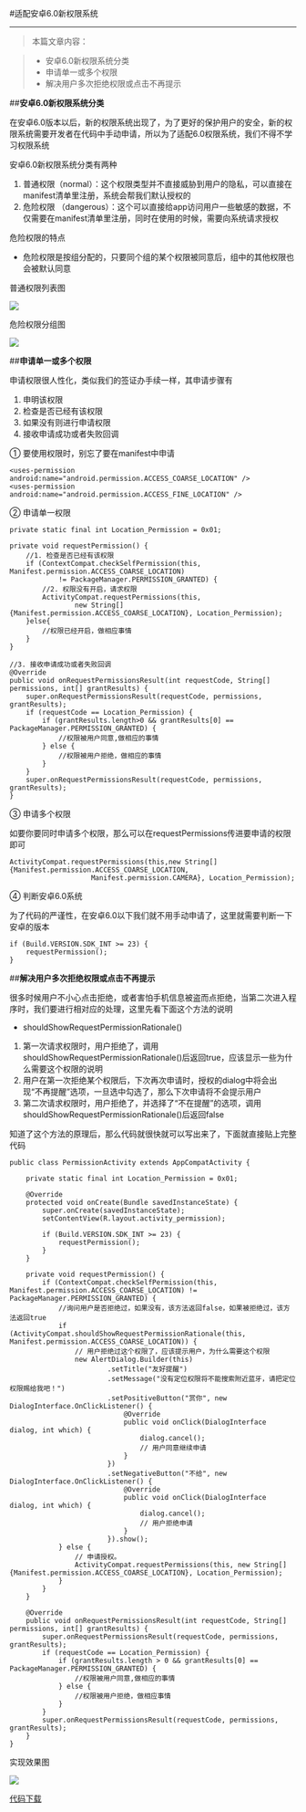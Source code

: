 #适配安卓6.0新权限系统


----------


>本篇文章内容：

>* 安卓6.0新权限系统分类
>* 申请单一或多个权限
>* 解决用户多次拒绝权限或点击不再提示

##**安卓6.0新权限系统分类**

在安卓6.0版本以后，新的权限系统出现了，为了更好的保护用户的安全，新的权限系统需要开发者在代码中手动申请，所以为了适配6.0权限系统，我们不得不学习权限系统

安卓6.0新权限系统分类有两种

1. 普通权限（normal）：这个权限类型并不直接威胁到用户的隐私，可以直接在manifest清单里注册，系统会帮我们默认授权的
2. 危险权限 （dangerous）：这个可以直接给app访问用户一些敏感的数据，不仅需要在manifest清单里注册，同时在使用的时候，需要向系统请求授权

危险权限的特点

* 危险权限是按组分配的，只要同个组的某个权限被同意后，组中的其他权限也会被默认同意

普通权限列表图

![](http://img.blog.csdn.net/20170226120024646?watermark/2/text/aHR0cDovL2Jsb2cuY3Nkbi5uZXQvcXFfMzAzNzk2ODk=/font/5a6L5L2T/fontsize/400/fill/I0JBQkFCMA==/dissolve/70/gravity/SouthEast)

危险权限分组图

![](http://img.blog.csdn.net/20170226120052493?watermark/2/text/aHR0cDovL2Jsb2cuY3Nkbi5uZXQvcXFfMzAzNzk2ODk=/font/5a6L5L2T/fontsize/400/fill/I0JBQkFCMA==/dissolve/70/gravity/SouthEast)


##**申请单一或多个权限**

申请权限很人性化，类似我们的签证办手续一样，其申请步骤有


1. 申明该权限
2. 检查是否已经有该权限
3. 如果没有则进行申请权限
4. 接收申请成功或者失败回调

① 要使用权限时，别忘了要在manifest中申请

```
<uses-permission android:name="android.permission.ACCESS_COARSE_LOCATION" />
<uses-permission android:name="android.permission.ACCESS_FINE_LOCATION" />
```

② 申请单一权限
```
private static final int Location_Permission = 0x01;

private void requestPermission() {
	//1. 检查是否已经有该权限
    if (ContextCompat.checkSelfPermission(this, Manifest.permission.ACCESS_COARSE_LOCATION)
            != PackageManager.PERMISSION_GRANTED) {   
        //2. 权限没有开启，请求权限
        ActivityCompat.requestPermissions(this,
                new String[]{Manifest.permission.ACCESS_COARSE_LOCATION}, Location_Permission);
    }else{
        //权限已经开启，做相应事情
	}
}

//3. 接收申请成功或者失败回调
@Override
public void onRequestPermissionsResult(int requestCode, String[] permissions, int[] grantResults) {
    super.onRequestPermissionsResult(requestCode, permissions, grantResults);
    if (requestCode == Location_Permission) {
        if (grantResults.length>0 && grantResults[0] == PackageManager.PERMISSION_GRANTED) {
            //权限被用户同意,做相应的事情
        } else {
            //权限被用户拒绝，做相应的事情
        }
    }
    super.onRequestPermissionsResult(requestCode, permissions, grantResults);
}
```

③ 申请多个权限

如要你要同时申请多个权限，那么可以在requestPermissions传进要申请的权限即可
```
ActivityCompat.requestPermissions(this,new String[]{Manifest.permission.ACCESS_COARSE_LOCATION,
					Manifest.permission.CAMERA}, Location_Permission);
```

④ 判断安卓6.0系统

为了代码的严谨性，在安卓6.0以下我们就不用手动申请了，这里就需要判断一下安卓的版本

```
if (Build.VERSION.SDK_INT >= 23) {
    requestPermission();
}
```


##**解决用户多次拒绝权限或点击不再提示**

很多时候用户不小心点击拒绝，或者害怕手机信息被盗而点拒绝，当第二次进入程序时，我们要进行相对应的处理，这里先看下面这个方法的说明

* shouldShowRequestPermissionRationale()

1. 第一次请求权限时，用户拒绝了，调用shouldShowRequestPermissionRationale()后返回true，应该显示一些为什么需要这个权限的说明
2. 用户在第一次拒绝某个权限后，下次再次申请时，授权的dialog中将会出现“不再提醒”选项，一旦选中勾选了，那么下次申请将不会提示用户
3. 第二次请求权限时，用户拒绝了，并选择了“不在提醒”的选项，调用shouldShowRequestPermissionRationale()后返回false

知道了这个方法的原理后，那么代码就很快就可以写出来了，下面就直接贴上完整代码

```
public class PermissionActivity extends AppCompatActivity {

    private static final int Location_Permission = 0x01;

    @Override
    protected void onCreate(Bundle savedInstanceState) {
        super.onCreate(savedInstanceState);
        setContentView(R.layout.activity_permission);

        if (Build.VERSION.SDK_INT >= 23) {
            requestPermission();
        }
    }

    private void requestPermission() {
        if (ContextCompat.checkSelfPermission(this, Manifest.permission.ACCESS_COARSE_LOCATION) != PackageManager.PERMISSION_GRANTED) {
	        //询问用户是否拒绝过，如果没有，该方法返回false，如果被拒绝过，该方法返回true
            if (ActivityCompat.shouldShowRequestPermissionRationale(this, Manifest.permission.ACCESS_COARSE_LOCATION)) {
                // 用户拒绝过这个权限了，应该提示用户，为什么需要这个权限
                new AlertDialog.Builder(this)
                        .setTitle("友好提醒")
                        .setMessage("没有定位权限将不能搜索附近蓝牙，请把定位权限赐给我吧！")
                        .setPositiveButton("赏你", new DialogInterface.OnClickListener() {
                            @Override
                            public void onClick(DialogInterface dialog, int which) {
                                dialog.cancel();
                                // 用户同意继续申请
                            }
                        })
                        .setNegativeButton("不给", new DialogInterface.OnClickListener() {
                            @Override
                            public void onClick(DialogInterface dialog, int which) {
                                dialog.cancel();
                                // 用户拒绝申请
                            }
                        }).show();
            } else {
                // 申请授权。
                ActivityCompat.requestPermissions(this, new String[]{Manifest.permission.ACCESS_COARSE_LOCATION}, Location_Permission);
            }
        }
    }

    @Override
    public void onRequestPermissionsResult(int requestCode, String[] permissions, int[] grantResults) {
        super.onRequestPermissionsResult(requestCode, permissions, grantResults);
        if (requestCode == Location_Permission) {
            if (grantResults.length > 0 && grantResults[0] == PackageManager.PERMISSION_GRANTED) {
                //权限被用户同意,做相应的事情
            } else {
                //权限被用户拒绝，做相应事情
            }
        }
        super.onRequestPermissionsResult(requestCode, permissions, grantResults);
    }
}
```

实现效果图

![](http://img.blog.csdn.net/20170226121548219?watermark/2/text/aHR0cDovL2Jsb2cuY3Nkbi5uZXQvcXFfMzAzNzk2ODk=/font/5a6L5L2T/fontsize/400/fill/I0JBQkFCMA==/dissolve/70/gravity/SouthEast)

[代码下载](http://download.csdn.net/detail/qq_30379689/9764347)